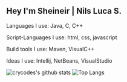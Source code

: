 ## Hey I'm Sheineir | Nils Luca S.

Languages I use: Java, C, C++

Script-Languages I use: html, css, javascript

Build tools I use: Maven, VisualC++ 

Ideas I use: Intellij, NetBeans, VisualStudio

![crycodes's github stats](https://github-readme-stats.vercel.app/api?username=Sheineir&count_private=true)
![Top Langs](https://github-readme-stats.vercel.app/api/top-langs/?username=Sheineir&layout=compact)

